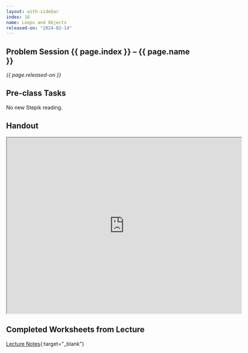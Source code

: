 ```yaml
---
layout: with-sidebar
index: 16
name: Loops and Objects
released-on: "2024-02-14"
---
```


## Problem Session {{ page.index }} – {{ page.name }}

_{{ page.released-on }}_

## Pre-class Tasks

No new Stepik reading.

## Handout

<iframe src="https://drive.google.com/file/d/1QcaapLVxD_evmM1jvoCyazW1-nHnk-el/preview" width="640" height="480" allow="autoplay"></iframe>

## Completed Worksheets from Lecture

[Lecture Notes](https://drive.google.com/drive/folders/1ushXpDI5KV2waT-fzOC_0tnG_QiKYDbV?usp=sharing){:target="_blank"}
